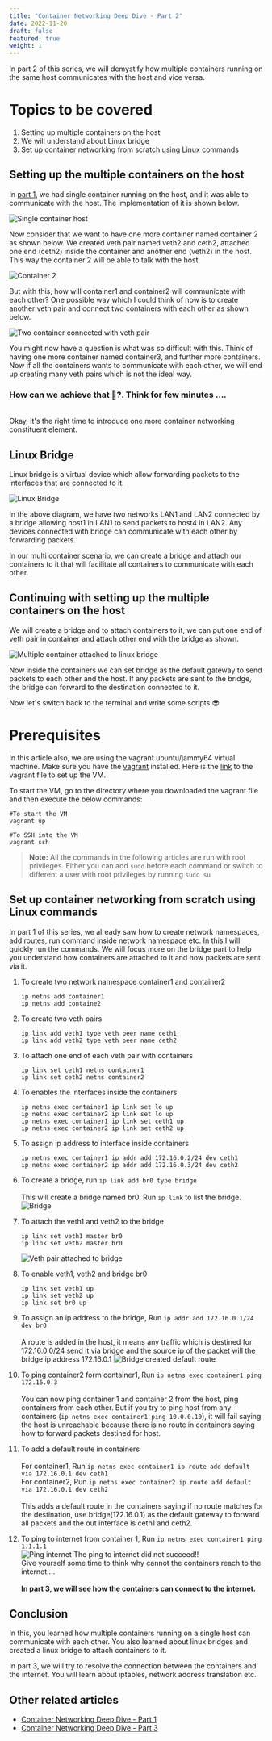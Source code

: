 ```yaml
---
title: "Container Networking Deep Dive - Part 2"
date: 2022-11-20
draft: false
featured: true
weight: 1
---
```


In part 2 of this series, we will demystify how multiple containers running on the same host communicates with the host and vice versa.

# Topics to be covered
1. Setting up multiple containers on the host
2. We will understand about Linux bridge
3. Set up container networking from scratch using Linux commands

## Setting up the multiple containers on the host

In [part 1](/blog/container-networking-deep-dive-p1/), we had single container running on the host, and it was able to communicate with the host. The
implementation of it is shown below.

![Single container host](/images/blog/container-networking-deep-dive-p2/single-container-host.png)

Now consider that we want to have one more container named container 2 as shown below. We created veth pair named veth2 and ceth2, attached
one end (ceth2) inside the container and another end (veth2) in the host. This way the container 2 will be able to talk with the host.

![Container 2](/images/blog/container-networking-deep-dive-p2/container-2.png)

But with this, how will container1 and container2 will communicate with each other? One possible way which I could think of now is to create
another veth pair and connect two containers with each other as shown below.

![Two container connected with veth pair](/images/blog/container-networking-deep-dive-p2/two-containers-with-veth-pair-connected.png)

You might now have a question is what was so difficult with this. Think of having one more container named container3, and further more containers.
Now if all the containers wants to communicate with each other, we will end up creating many veth pairs which is not the ideal way.

### How can we achieve that 🤔?. Think for few minutes  ....
\
Okay, it's the right time to introduce one more container networking constituent element.

## Linux Bridge

Linux bridge is a virtual device which allow forwarding packets to the interfaces that are connected to it.

![Linux Bridge](/images/blog/container-networking-deep-dive-p2/linux-bridge.png)

In the above diagram, we have two networks LAN1 and LAN2 connected by a bridge allowing host1 in LAN1 to send packets to host4 in LAN2.
Any devices connected with bridge can communicate with each other by forwarding packets.

In our multi container scenario, we can create a bridge and attach our containers to it that will facilitate all containers to communicate with each other.

## Continuing with setting up the multiple containers on the host

We will create a bridge and to attach containers to it, we can put one end of veth pair in container and attach other end with the bridge as shown.

![Multiple container attached to linux bridge](/images/blog/container-networking-deep-dive-p2/containers-attached-to-bridge.png)

Now inside the containers we can set bridge as the default gateway to send packets to each other and the host. If any packets are sent to the bridge,
the bridge can forward to the destination connected to it.

Now let's switch back to the terminal and write some scripts 😎

# Prerequisites
In this article also, we are using the vagrant ubuntu/jammy64 virtual machine. Make sure you have the
[vagrant](https://developer.hashicorp.com/vagrant/downloads) installed.
Here is the [link](https://github.com/arihant-2310/Container-Networking-Deep-Dive/blob/main/1-single-network-namespace/Vagrantfile) to the vagrant
file to set up the VM.

To start the VM, go to the directory where you downloaded the vagrant file and then execute the below commands:
```shell
#To start the VM
vagrant up

#To SSH into the VM
vagrant ssh
```

> **Note:** All the commands in the following articles are run with root privileges. Either you can add `sudo` before each command or switch to different a user with root
> privileges by running `sudo su`

## Set up container networking from scratch using Linux commands

In part 1 of this series, we already saw how to create network namespaces, add routes, run command inside network namespace etc. In this 
I will quickly run the commands. We will focus more on the bridge part to help you understand how containers are attached to it and how packets are sent via it.

1. To create two network namespace container1 and container2
    ```shell
    ip netns add container1
    ip netns add containe2
    ```

2. To create two veth pairs
    ```shell
    ip link add veth1 type veth peer name ceth1
    ip link add veth2 type veth peer name ceth2
    ```

3. To attach one end of each veth pair with containers
    ```shell
    ip link set ceth1 netns container1
    ip link set ceth2 netns container2
    ```

4. To enables the interfaces inside the containers
    ```shell
    ip netns exec container1 ip link set lo up
    ip netns exec container2 ip link set lo up
    ip netns exec container1 ip link set ceth1 up
    ip netns exec container2 ip link set ceth2 up
    ```

5. To assign ip address to interface inside containers
   ```shell
   ip netns exec container1 ip addr add 172.16.0.2/24 dev ceth1
   ip netns exec container2 ip addr add 172.16.0.3/24 dev ceth2
   ```

6. To create a bridge, run `ip link add br0 type bridge`  
\
This will create a bridge named br0. Run `ip link` to list the bridge.
![Bridge](/images/blog/container-networking-deep-dive-p2/terminal-bridge.png)

7. To attach the veth1 and veth2 to the bridge
   ```shell
   ip link set veth1 master br0
   ip link set veth2 master br0
   ```
   ![Veth pair attached to bridge](/images/blog/container-networking-deep-dive-p2/veth-pair-bridge-terminal.png)

8. To enable veth1, veth2 and bridge br0
   ```shell
   ip link set veth1 up
   ip link set veth2 up
   ip link set br0 up
   ```

9. To assign an ip address to the bridge, Run `ip addr add 172.16.0.1/24 dev br0`  
\
A route is added in the host, it means any traffic which is destined for 172.16.0.0/24 send it via bridge and
the source ip of the packet will the bridge ip address 172.16.0.1
![Bridge created default route](/images/blog/container-networking-deep-dive-p2/bridge-default-route.png)

10. To ping container2 form container1, Run `ip netns exec container1 ping 172.16.0.3`   
\
You can now ping container 1 and container 2 from the host, ping containers from each other. But if 
you try to ping host from any containers (`ip netns exec container1 ping 10.0.0.10`), it will fail saying the host is unreachable
because there is no route in containers saying how to forward packets destined for host.

11. To add a default route in containers    
\
For container1, Run `ip netns exec container1 ip route add default via 172.16.0.1 dev ceth1`  
For container2, Run `ip netns exec container2 ip route add default via 172.16.0.1 dev ceth2`  
\
This adds a default route in the containers saying if no route matches for the destination, use
bridge(172.16.0.1) as the default gateway to forward all packets and the out interface is ceth1 and ceth2.

12. To ping to internet from container 1, Run `ip netns exec container1 ping 1.1.1.1`  
![Ping internet](/images/blog/container-networking-deep-dive-p2/ping-internet.png)
The ping to internet did not succeed!!   
Give yourself some time to think why cannot the containers reach to the internet....  
\
**In part 3, we will see how the containers can connect to the internet.**

## Conclusion
In this, you learned how multiple containers running on a single host can communicate with each other.
You also learned about linux bridges and created a linux bridge to attach containers to it.

In part 3, we will try to resolve the connection between the containers and the internet. You will learn about
iptables, network address translation etc. 

## Other related articles
   - [Container Networking Deep Dive - Part 1](/blog/container-networking-deep-dive-p1/)
   - [Container Networking Deep Dive - Part 3](/blog/container-networking-deep-dive-p3/)